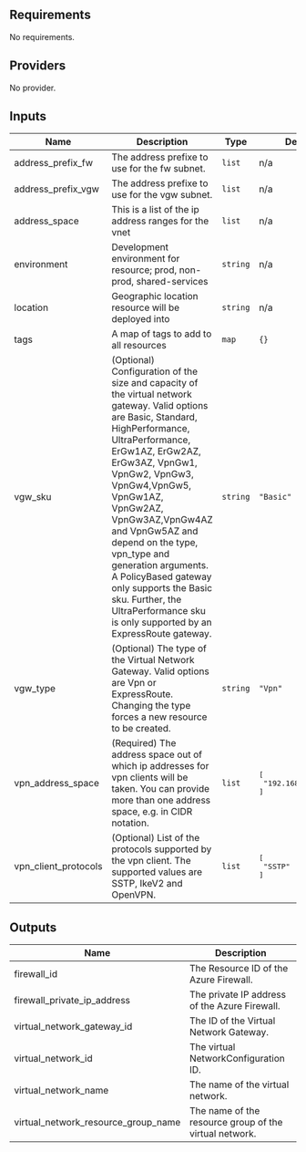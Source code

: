 ## Requirements

No requirements.

## Providers

No provider.

## Inputs

| Name | Description | Type | Default | Required |
|------|-------------|------|---------|:--------:|
| address\_prefix\_fw | The address prefixe to use for the fw subnet. | `list` | n/a | yes |
| address\_prefix\_vgw | The address prefixe to use for the vgw subnet. | `list` | n/a | yes |
| address\_space | This is a list of the ip address ranges for the vnet | `list` | n/a | yes |
| environment | Development environment for resource; prod, non-prod, shared-services | `string` | n/a | yes |
| location | Geographic location resource will be deployed into | `string` | n/a | yes |
| tags | A map of tags to add to all resources | `map` | `{}` | no |
| vgw\_sku | (Optional) Configuration of the size and capacity of the virtual network gateway. Valid options are Basic, Standard, HighPerformance, UltraPerformance, ErGw1AZ, ErGw2AZ, ErGw3AZ, VpnGw1, VpnGw2, VpnGw3, VpnGw4,VpnGw5, VpnGw1AZ, VpnGw2AZ, VpnGw3AZ,VpnGw4AZ and VpnGw5AZ and depend on the type, vpn\_type and generation arguments. A PolicyBased gateway only supports the Basic sku. Further, the UltraPerformance sku is only supported by an ExpressRoute gateway. | `string` | `"Basic"` | no |
| vgw\_type | (Optional) The type of the Virtual Network Gateway. Valid options are Vpn or ExpressRoute. Changing the type forces a new resource to be created. | `string` | `"Vpn"` | no |
| vpn\_address\_space | (Required) The address space out of which ip addresses for vpn clients will be taken. You can provide more than one address space, e.g. in CIDR notation. | `list` | <pre>[<br>  "192.168.100.0/24"<br>]</pre> | no |
| vpn\_client\_protocols | (Optional) List of the protocols supported by the vpn client. The supported values are SSTP, IkeV2 and OpenVPN. | `list` | <pre>[<br>  "SSTP"<br>]</pre> | no |

## Outputs

| Name | Description |
|------|-------------|
| firewall\_id | The Resource ID of the Azure Firewall. |
| firewall\_private\_ip\_address | The private IP address of the Azure Firewall. |
| virtual\_network\_gateway\_id | The ID of the Virtual Network Gateway. |
| virtual\_network\_id | The virtual NetworkConfiguration ID. |
| virtual\_network\_name | The name of the virtual network. |
| virtual\_network\_resource\_group\_name | The name of the resource group of the virtual network. |

